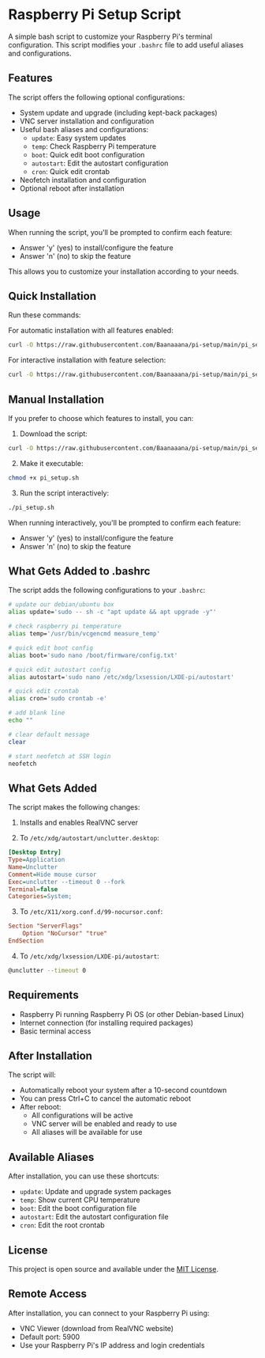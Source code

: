 # Raspberry Pi Setup Script

A simple bash script to customize your Raspberry Pi's terminal configuration. This script modifies your `.bashrc` file to add useful aliases and configurations.

## Features

The script offers the following optional configurations:
- System update and upgrade (including kept-back packages)
- VNC server installation and configuration
- Useful bash aliases and configurations:
  - `update`: Easy system updates
  - `temp`: Check Raspberry Pi temperature
  - `boot`: Quick edit boot configuration
  - `autostart`: Edit the autostart configuration
  - `cron`: Quick edit crontab
- Neofetch installation and configuration
- Optional reboot after installation

## Usage

When running the script, you'll be prompted to confirm each feature:
- Answer 'y' (yes) to install/configure the feature
- Answer 'n' (no) to skip the feature

This allows you to customize your installation according to your needs.

## Quick Installation

Run these commands:

For automatic installation with all features enabled:
```bash
curl -O https://raw.githubusercontent.com/Baanaaana/pi-setup/main/pi_setup.sh && chmod +x pi_setup.sh && ./pi_setup.sh
```

For interactive installation with feature selection:
```bash
curl -O https://raw.githubusercontent.com/Baanaaana/pi-setup/main/pi_setup.sh && chmod +x pi_setup.sh && ./pi_setup.sh --interactive
```

## Manual Installation

If you prefer to choose which features to install, you can:

1. Download the script:

```bash
curl -O https://raw.githubusercontent.com/Baanaaana/pi-setup/main/pi_setup.sh
```

2. Make it executable:

```bash
chmod +x pi_setup.sh
```

3. Run the script interactively:

```bash
./pi_setup.sh
```

When running interactively, you'll be prompted to confirm each feature:
- Answer 'y' (yes) to install/configure the feature
- Answer 'n' (no) to skip the feature

## What Gets Added to .bashrc

The script adds the following configurations to your `.bashrc`:

```bash
# update our debian/ubuntu box
alias update='sudo -- sh -c "apt update && apt upgrade -y"'

# check raspberry pi temperature
alias temp='/usr/bin/vcgencmd measure_temp'

# quick edit boot config
alias boot='sudo nano /boot/firmware/config.txt'

# quick edit autostart config
alias autostart='sudo nano /etc/xdg/lxsession/LXDE-pi/autostart'

# quick edit crontab
alias cron='sudo crontab -e'

# add blank line
echo ""

# clear default message
clear

# start neofetch at SSH login
neofetch
```

## What Gets Added

The script makes the following changes:

1. Installs and enables RealVNC server

2. To `/etc/xdg/autostart/unclutter.desktop`:

```ini
[Desktop Entry]
Type=Application
Name=Unclutter
Comment=Hide mouse cursor
Exec=unclutter --timeout 0 --fork
Terminal=false
Categories=System;
```

3. To `/etc/X11/xorg.conf.d/99-nocursor.conf`:

```conf
Section "ServerFlags"
    Option "NoCursor" "true"
EndSection
```

4. To `/etc/xdg/lxsession/LXDE-pi/autostart`:

```bash
@unclutter --timeout 0
```

## Requirements

- Raspberry Pi running Raspberry Pi OS (or other Debian-based Linux)
- Internet connection (for installing required packages)
- Basic terminal access

## After Installation

The script will:
- Automatically reboot your system after a 10-second countdown
- You can press Ctrl+C to cancel the automatic reboot
- After reboot:
  - All configurations will be active
  - VNC server will be enabled and ready to use
  - All aliases will be available for use

## Available Aliases

After installation, you can use these shortcuts:
- `update`: Update and upgrade system packages
- `temp`: Show current CPU temperature
- `boot`: Edit the boot configuration file
- `autostart`: Edit the autostart configuration file
- `cron`: Edit the root crontab

## License

This project is open source and available under the [MIT License](LICENSE).

## Remote Access

After installation, you can connect to your Raspberry Pi using:
- VNC Viewer (download from RealVNC website)
- Default port: 5900
- Use your Raspberry Pi's IP address and login credentials
